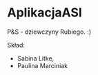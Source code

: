 AplikacjaASI
============

P&amp;S - dziewczyny Rubiego. :)


Skład:
- Sabina Litke,
- Paulina Marciniak

